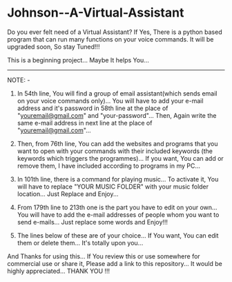 # Johnson--A-Virtual-Assistant
Do you ever felt need of a Virtual Assistant? If Yes, There is a python based program that can run many functions on your voice commands. It will be upgraded soon, So stay Tuned!!!

This is a beginning project...
Maybe It helps You...

-----------------------------------------

NOTE: -

1. In 54th line, You will find a group of email assistant(which sends email on your voice commands only)...
   You will have to add your e-mail address and it's password in 58th line at the place of "youremail@gmail.com" and "your-password"...
   Then, Again write the same e-mail address in next line at the place of "youremail@gmail.com"...

2. Then, from 76th line, You can add the websites and programs that you want to open with your commands with their included keywords (the keywords which triggers the programmes)...
   If you want, You can add or remove them, I have included according to programs in my PC...

3. In 101th line, there is a command for playing music...
   To activate it, You will have to replace "YOUR MUSIC FOLDER" with your music folder location...
   Just Replace and Enjoy...
   
4. From 179th line to 213th one is the part you have to edit on your own...
   You will have to add the e-mail addresses of people whom you want to send e-mails...
   Just replace some words and Enjoy!!!
   
5. The lines below of these are of your choice...
If You want, You can edit them or delete them...
It's totally upon you...


And Thanks for using this...
If You review this or use somewhere for commercial use or share it, Please add a link to this repository...
It would be highly appreciated...
THANK YOU !!!
